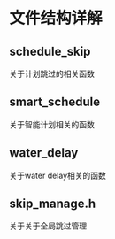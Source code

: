 












# 文件结构详解


## schedule_skip
   关于计划跳过的相关函数
   
## smart_schedule
   关于智能计划相关的函数

## water_delay
   关于water delay相关的函数

## skip_manage.h
   关于关于全局跳过管理



